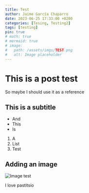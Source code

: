```yaml
---
title: Test
author: Jaime García Chaparro
date: 2023-06-25 17:33:00 +0200
categories: [Tesing, Testing2]
tags: [testing]
pin: true
# math: true
# mermaid: true
# image:
#   path: /assets/imgs/TEST.png
#   alt: Image placeholder
---
```



# This is a post test

So maybe I should use it as a reference

## This is a subtitle

* And
* This
* Is

1. A
1. List
1. Test

## Adding an image
   
![Image test](https://www.orangesmile.com/common/img_city_maps_560/lefkada-map-0.jpg)

I love pastitsio